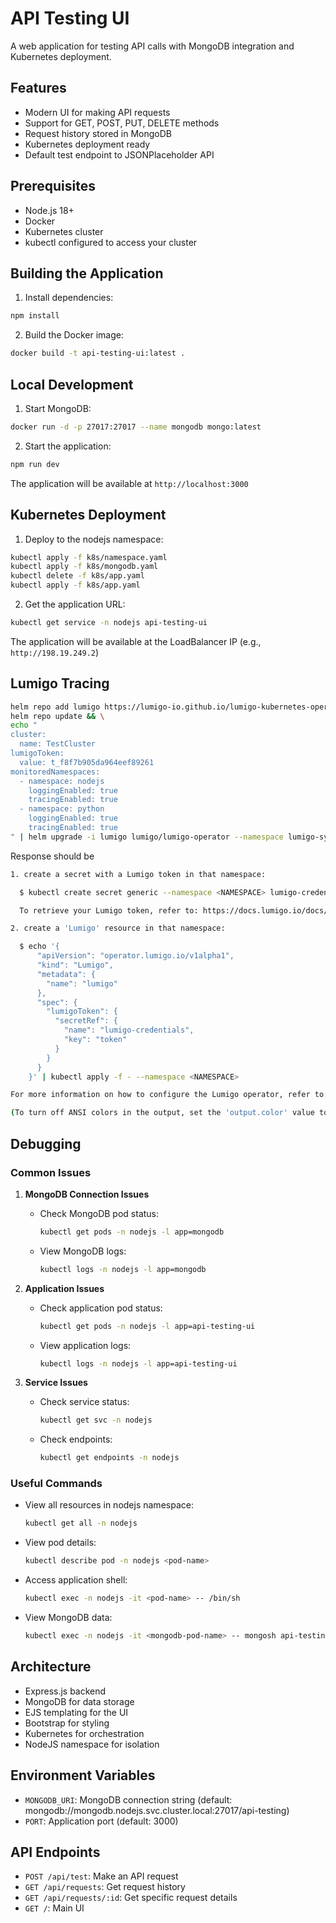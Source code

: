 # API Testing UI

A web application for testing API calls with MongoDB integration and Kubernetes deployment.

## Features

- Modern UI for making API requests
- Support for GET, POST, PUT, DELETE methods
- Request history stored in MongoDB
- Kubernetes deployment ready
- Default test endpoint to JSONPlaceholder API

## Prerequisites

- Node.js 18+
- Docker
- Kubernetes cluster
- kubectl configured to access your cluster

## Building the Application

1. Install dependencies:
```bash
npm install
```

2. Build the Docker image:
```bash
docker build -t api-testing-ui:latest .
```

## Local Development

1. Start MongoDB:
```bash
docker run -d -p 27017:27017 --name mongodb mongo:latest
```

2. Start the application:
```bash
npm run dev
```

The application will be available at `http://localhost:3000`

## Kubernetes Deployment

1. Deploy to the nodejs namespace:
```bash
kubectl apply -f k8s/namespace.yaml
kubectl apply -f k8s/mongodb.yaml
kubectl delete -f k8s/app.yaml
kubectl apply -f k8s/app.yaml
```

2. Get the application URL:
```bash
kubectl get service -n nodejs api-testing-ui
```

The application will be available at the LoadBalancer IP (e.g., `http://198.19.249.2`)

## Lumigo Tracing

```bash
helm repo add lumigo https://lumigo-io.github.io/lumigo-kubernetes-operator && \
helm repo update && \
echo "
cluster:
  name: TestCluster
lumigoToken:
  value: t_f8f7b905da964eef89261
monitoredNamespaces:
  - namespace: nodejs
    loggingEnabled: true
    tracingEnabled: true
  - namespace: python
    loggingEnabled: true
    tracingEnabled: true
" | helm upgrade -i lumigo lumigo/lumigo-operator --namespace lumigo-system --create-namespace --values -
```

Response should be

```bash
1. create a secret with a Lumigo token in that namespace:

  $ kubectl create secret generic --namespace <NAMESPACE> lumigo-credentials --from-literal token=<LUMIGO_TOKEN>

  To retrieve your Lumigo token, refer to: https://docs.lumigo.io/docs/lumigo-tokens.

2. create a 'Lumigo' resource in that namespace:

  $ echo '{
      "apiVersion": "operator.lumigo.io/v1alpha1",
      "kind": "Lumigo",
      "metadata": {
        "name": "lumigo"
      },
      "spec": {
        "lumigoToken": {
          "secretRef": {
            "name": "lumigo-credentials",
            "key": "token"
          } 
        }
      }
    }' | kubectl apply -f - --namespace <NAMESPACE>

For more information on how to configure the Lumigo operator, refer to: https://github.com/lumigo-io/lumigo-kubernetes-operator

(To turn off ANSI colors in the output, set the 'output.color' value to 'false')
```


## Debugging

### Common Issues

1. **MongoDB Connection Issues**
   - Check MongoDB pod status:
     ```bash
     kubectl get pods -n nodejs -l app=mongodb
     ```
   - View MongoDB logs:
     ```bash
     kubectl logs -n nodejs -l app=mongodb
     ```

2. **Application Issues**
   - Check application pod status:
     ```bash
     kubectl get pods -n nodejs -l app=api-testing-ui
     ```
   - View application logs:
     ```bash
     kubectl logs -n nodejs -l app=api-testing-ui
     ```

3. **Service Issues**
   - Check service status:
     ```bash
     kubectl get svc -n nodejs
     ```
   - Check endpoints:
     ```bash
     kubectl get endpoints -n nodejs
     ```

### Useful Commands

- View all resources in nodejs namespace:
  ```bash
  kubectl get all -n nodejs
  ```

- View pod details:
  ```bash
  kubectl describe pod -n nodejs <pod-name>
  ```

- Access application shell:
  ```bash
  kubectl exec -n nodejs -it <pod-name> -- /bin/sh
  ```

- View MongoDB data:
  ```bash
  kubectl exec -n nodejs -it <mongodb-pod-name> -- mongosh api-testing
  ```

## Architecture

- Express.js backend
- MongoDB for data storage
- EJS templating for the UI
- Bootstrap for styling
- Kubernetes for orchestration
- NodeJS namespace for isolation

## Environment Variables

- `MONGODB_URI`: MongoDB connection string (default: mongodb://mongodb.nodejs.svc.cluster.local:27017/api-testing)
- `PORT`: Application port (default: 3000)

## API Endpoints

- `POST /api/test`: Make an API request
- `GET /api/requests`: Get request history
- `GET /api/requests/:id`: Get specific request details
- `GET /`: Main UI 
